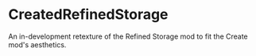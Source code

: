 # CreatedRefinedStorage
An in-development retexture of the Refined Storage mod to fit the Create mod's aesthetics.
